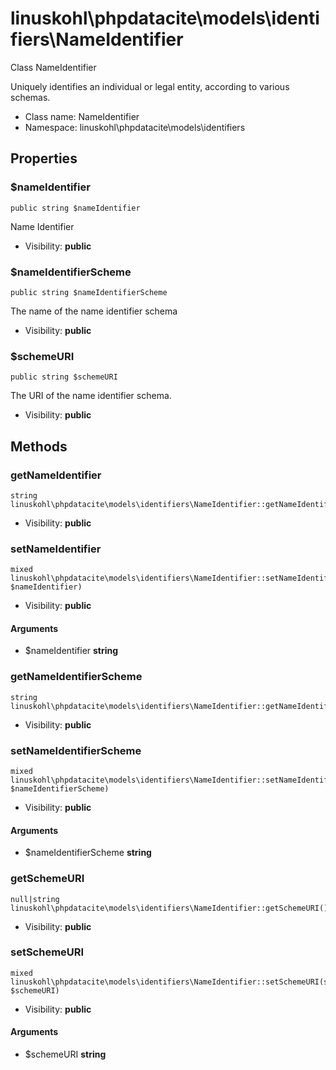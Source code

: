 linuskohl\phpdatacite\models\identifiers\NameIdentifier
===============

Class NameIdentifier

Uniquely identifies an individual or legal entity, according to various schemas.


* Class name: NameIdentifier
* Namespace: linuskohl\phpdatacite\models\identifiers





Properties
----------


### $nameIdentifier

    public string $nameIdentifier

Name Identifier



* Visibility: **public**


### $nameIdentifierScheme

    public string $nameIdentifierScheme

The name of the name identifier schema



* Visibility: **public**


### $schemeURI

    public string $schemeURI

The URI of the name identifier schema.



* Visibility: **public**


Methods
-------


### getNameIdentifier

    string linuskohl\phpdatacite\models\identifiers\NameIdentifier::getNameIdentifier()





* Visibility: **public**




### setNameIdentifier

    mixed linuskohl\phpdatacite\models\identifiers\NameIdentifier::setNameIdentifier(string $nameIdentifier)





* Visibility: **public**


#### Arguments
* $nameIdentifier **string**



### getNameIdentifierScheme

    string linuskohl\phpdatacite\models\identifiers\NameIdentifier::getNameIdentifierScheme()





* Visibility: **public**




### setNameIdentifierScheme

    mixed linuskohl\phpdatacite\models\identifiers\NameIdentifier::setNameIdentifierScheme(string $nameIdentifierScheme)





* Visibility: **public**


#### Arguments
* $nameIdentifierScheme **string**



### getSchemeURI

    null|string linuskohl\phpdatacite\models\identifiers\NameIdentifier::getSchemeURI()





* Visibility: **public**




### setSchemeURI

    mixed linuskohl\phpdatacite\models\identifiers\NameIdentifier::setSchemeURI(string $schemeURI)





* Visibility: **public**


#### Arguments
* $schemeURI **string**


